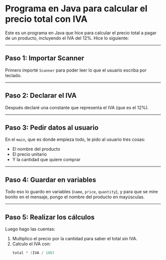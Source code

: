 # Programa en Java para calcular el precio total con IVA

Este es un programa en Java que hice para calcular el precio total a pagar de un producto, incluyendo el IVA del 12%. Hice lo siguiente:

---

## Paso 1: Importar Scanner

Primero importé `Scanner` para poder leer lo que el usuario escriba por teclado.

---

## Paso 2: Declarar el IVA

Después declaré una constante que representa el IVA (que es el 12%).

---

## Paso 3: Pedir datos al usuario

En el `main`, que es donde empieza todo, le pido al usuario tres cosas:

- El nombre del producto
- El precio unitario
- Y la cantidad que quiere comprar

---

## Paso 4: Guardar en variables

Todo eso lo guardo en variables (`name`, `price`, `quantity`), y para que se mire bonito en el mensaje, pongo el nombre del producto en mayúsculas.

---

## Paso 5: Realizar los cálculos

Luego hago las cuentas:

1. Multiplico el precio por la cantidad para saber el total sin IVA.
2. Calculo el IVA con:
   ```java
   total * (IVA / 100)
   ```
